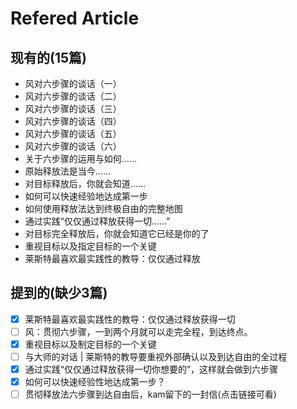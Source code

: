 # Refered Article

## 现有的(15篇)
- 风对六步骤的谈话（一）
- 风对六步骤的谈话（二）
- 风对六步骤的谈话（三）
- 风对六步骤的谈话（四）
- 风对六步骤的谈话（五）
- 风对六步骤的谈话（六）
- 关于六步骤的运用与如何……
- 原始释放法是当今……
- 对目标释放后，你就会知道……
- 如何可以快速经验地达成第一步
- 如何使用释放法达到终极自由的完整地图
- 通过实践“仅仅通过释放获得一切……”
- 对目标完全释放后，你就会知道它已经是你的了
- 重视目标以及指定目标的一个关键
- 莱斯特最喜欢最实践性的教导：仅仅通过释放

## 提到的(缺少3篇)
- [x] 莱斯特最喜欢最实践性的教导：仅仅通过释放获得一切
- [ ] 风：贯彻六步骤，一到两个月就可以走完全程，到达终点。
- [x] 重视目标以及制定目标的一个关键
- [ ] 与大师的对话 | 莱斯特的教导要重视外部确认以及到达自由的全过程
- [x] 通过实践“仅仅通过释放获得一切你想要的”，这样就会做到六步骤
- [x] 如何可以快速经验性地达成第一步？
- [ ] 贯彻释放法六步骤到达自由后，kam留下的一封信(点击链接可看)
